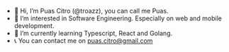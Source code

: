 - 👋 Hi, I’m Puas Citro (@troazz), you can call me Puas.
- 👀 I’m interested in Software Engineering. Especially on web and mobile development. 
- 🌱 I’m currently learning Typescript, React and Golang.
- 📞 You can contact me on puas.citro@gmail.com
